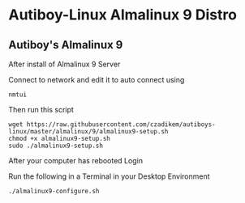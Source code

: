 # Autiboy-Linux Almalinux 9 Distro

## Autiboy's Almalinux 9
After install of Almalinux 9 Server

Connect to network and edit it to auto connect using

`nmtui`

Then run this script
```
wget https://raw.githubusercontent.com/czadikem/autiboys-linux/master/almalinux/9/almalinux9-setup.sh
chmod +x almalinux9-setup.sh
sudo ./almalinux9-setup.sh
```
After your computer has rebooted Login

Run the following in a Terminal in your Desktop Environment

```./almalinux9-configure.sh```

